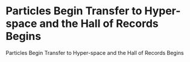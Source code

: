 # Particles Begin Transfer to Hyper-space and the Hall of Records Begins

Particles Begin Transfer to Hyper-space and the Hall of Records Begins